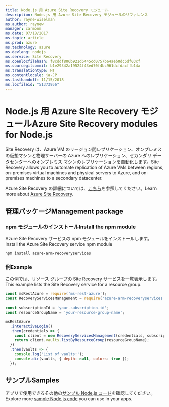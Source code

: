 ```yaml
---
title: Node.js 用 Azure Site Recovery モジュール
description: Node.js 用 Azure Site Recovery モジュールのリファレンス
author: rayne-wiselman
ms.author: raynew
manager: carmonm
ms.date: 07/18/2017
ms.topic: article
ms.prod: azure
ms.technology: azure
ms.devlang: nodejs
ms.service: Site Recovery
ms.openlocfilehash: f8cddf806b921d5445cd0757b64aeb0dc5df03cf
ms.sourcegitcommit: b1e29342a19524f43ed70f4bc961dcfdacffb14a
ms.translationtype: HT
ms.contentlocale: ja-JP
ms.lasthandoff: 11/15/2018
ms.locfileid: "51373956"
---
```

# <a name="azure-site-recovery-modules-for-nodejs"></a><span data-ttu-id="6c305-103">Node.js 用 Azure Site Recovery モジュール</span><span class="sxs-lookup"><span data-stu-id="6c305-103">Azure Site Recovery modules for Node.js</span></span>

<span data-ttu-id="6c305-104">Site Recovery は、Azure VM のリージョン間レプリケーション、オンプレミスの仮想マシンと物理サーバーの Azure へのレプリケーション、セカンダリ データセンターへのオンプレミス マシンのレプリケーションを自動化します。</span><span class="sxs-lookup"><span data-stu-id="6c305-104">Site Recovery allows you to automate replication of Azure VMs between regions, on-premises virtual machines and physical servers to Azure, and on-premises machines to a secondary datacenter.</span></span>

<span data-ttu-id="6c305-105">Azure Site Recovery の詳細については、[こちら](https://docs.microsoft.com/azure/site-recovery/site-recovery-overview)を参照してください。</span><span class="sxs-lookup"><span data-stu-id="6c305-105">Learn more about [Azure Site Recovery](https://docs.microsoft.com/azure/site-recovery/site-recovery-overview).</span></span>

## <a name="management-package"></a><span data-ttu-id="6c305-106">管理パッケージ</span><span class="sxs-lookup"><span data-stu-id="6c305-106">Management package</span></span>

### <a name="install-the-npm-module"></a><span data-ttu-id="6c305-107">npm モジュールのインストール</span><span class="sxs-lookup"><span data-stu-id="6c305-107">Install the npm module</span></span>

<span data-ttu-id="6c305-108">Azure Site Recovery サービスの npm モジュールをインストールします。</span><span class="sxs-lookup"><span data-stu-id="6c305-108">Install the Azure Site Recovery service npm module</span></span>

```bash
npm install azure-arm-recoveryservices
```

### <a name="example"></a><span data-ttu-id="6c305-109">例</span><span class="sxs-lookup"><span data-stu-id="6c305-109">Example</span></span>

<span data-ttu-id="6c305-110">この例では、リソース グループの Site Recovery サービスを一覧表示します。</span><span class="sxs-lookup"><span data-stu-id="6c305-110">This example lists the Site Recovery service for a resource group.</span></span>

```javascript
const msRestAzure = require('ms-rest-azure');
const RecoveryServicesManagement = require('azure-arm-recoveryservices');

const subscriptionId = 'your-subscription-id';
const resourceGroupName = 'your-resource-group-name';

msRestAzure
  .interactiveLogin()
  .then(credentials => {
    const client = new RecoveryServicesManagement(credentials, subscriptionId);
    return client.vaults.listByResourceGroup(resourceGroupName);
  })
  .then(vaults => {
    console.log('List of vaults:');
    console.dir(vaults, { depth: null, colors: true });
  });
```

## <a name="samples"></a><span data-ttu-id="6c305-111">サンプル</span><span class="sxs-lookup"><span data-stu-id="6c305-111">Samples</span></span>

<span data-ttu-id="6c305-112">アプリで使用できるその他の[サンプル Node.js コード](https://azure.microsoft.com/resources/samples/?platform=nodejs)を確認してください。</span><span class="sxs-lookup"><span data-stu-id="6c305-112">Explore more [sample Node.js code](https://azure.microsoft.com/resources/samples/?platform=nodejs) you can use in your apps.</span></span>
